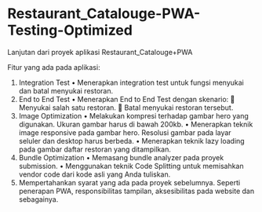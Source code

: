 # Restaurant_Catalouge-PWA-Testing-Optimized
Lanjutan dari proyek aplikasi Restaurant_Catalouge+PWA

Fitur yang ada pada aplikasi:
1.	Integration Test
•	Menerapkan integration test untuk fungsi menyukai dan batal menyukai restoran.
2.	End to End Test
•	Menerapkan End to End Test dengan skenario:
	Menyukai salah satu restoran.
	Batal menyukai restoran tersebut.
3.	Image Optimization
•	Melakukan kompresi terhadap gambar hero yang digunakan. Ukuran gambar harus di bawah 200kb.
•	Menerapkan teknik image responsive pada gambar hero. Resolusi gambar pada layar seluler dan desktop harus berbeda.
•	Menerapkan teknik lazy loading pada gambar daftar restoran yang ditampilkan.
4.	Bundle Optimization
•	Memasang bundle analyzer pada proyek submission.
•	Menggunakan teknik Code Splitting untuk memisahkan vendor code dari kode asli yang Anda tuliskan.
5.	Mempertahankan syarat yang ada pada proyek sebelumnya. Seperti penerapan PWA, responsibilitas tampilan,  aksesibilitas pada website dan sebagainya.

